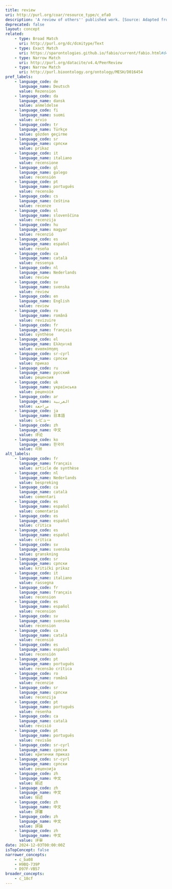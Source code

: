 ```yaml
---
title: review
uri: http://purl.org/coar/resource_type/c_efa0
description: 'A review of others'' published work. [Source: Adapted from https://sparontologies.github.io/fabio/current/fabio.html#d4e5273]'
deprecated: false
layout: concept
related:
    - type: Broad Match
      uri: http://purl.org/dc/dcmitype/Text
    - type: Exact Match
      uri: https://sparontologies.github.io/fabio/current/fabio.html#d4e5273
    - type: Narrow Match
      uri: http://purl.org/datacite/v4.4/PeerReview
    - type: Narrow Match
      uri: http://purl.bioontology.org/ontology/MESH/D016454
pref_labels:
    - language_code: de
      language_name: Deutsch
      value: Rezension
    - language_code: da
      language_name: dansk
      value: anmeldelse
    - language_code: fi
      language_name: suomi
      value: arvio
    - language_code: tr
      language_name: Türkçe
      value: gözden geçirme
    - language_code: sr
      language_name: српски
      value: prikaz
    - language_code: it
      language_name: italiano
      value: recensione
    - language_code: gl
      language_name: galego
      value: recensión
    - language_code: pt
      language_name: português
      value: recensão
    - language_code: cs
      language_name: čeština
      value: recenze
    - language_code: sl
      language_name: slovenščina
      value: recenzija
    - language_code: hu
      language_name: magyar
      value: recenzió
    - language_code: es
      language_name: español
      value: reseña
    - language_code: ca
      language_name: català
      value: ressenya
    - language_code: nl
      language_name: Nederlands
      value: review
    - language_code: sv
      language_name: svenska
      value: review
    - language_code: en
      language_name: English
      value: review
    - language_code: ro
      language_name: română
      value: revizuire
    - language_code: fr
      language_name: français
      value: synthèse
    - language_code: el
      language_name: Ελληνικά
      value: ανασκόπηση
    - language_code: sr-cyrl
      language_name: српски
      value: приказ
    - language_code: ru
      language_name: русский
      value: рецензия
    - language_code: uk
      language_name: українська
      value: рецензія
    - language_code: ar
      language_name: العربية
      value: مراجعة
    - language_code: ja
      language_name: 日本語
      value: レビュー
    - language_code: zh
      language_name: 中文
      value: 评论
    - language_code: ko
      language_name: 한국어
      value: 리뷰
alt_labels:
    - language_code: fr
      language_name: français
      value: article de synthèse
    - language_code: nl
      language_name: Nederlands
      value: bespreking
    - language_code: ca
      language_name: català
      value: comentari
    - language_code: es
      language_name: español
      value: comentario
    - language_code: es
      language_name: español
      value: critica
    - language_code: es
      language_name: español
      value: crítica
    - language_code: sv
      language_name: svenska
      value: granskning
    - language_code: sr
      language_name: српски
      value: kritički prikaz
    - language_code: it
      language_name: italiano
      value: rassegna
    - language_code: fr
      language_name: français
      value: recension
    - language_code: es
      language_name: español
      value: recension
    - language_code: sv
      language_name: svenska
      value: recension
    - language_code: ca
      language_name: català
      value: recensió
    - language_code: es
      language_name: español
      value: recensión
    - language_code: pt
      language_name: português
      value: recensão crítica
    - language_code: ro
      language_name: română
      value: recenzie
    - language_code: sr
      language_name: српски
      value: recenzija
    - language_code: pt
      language_name: português
      value: resenha
    - language_code: ca
      language_name: català
      value: revisió
    - language_code: pt
      language_name: português
      value: revisão
    - language_code: sr-cyrl
      language_name: српски
      value: критички приказ
    - language_code: sr-cyrl
      language_name: српски
      value: рецензија
    - language_code: zh
      language_name: 中文
      value: 綜述
    - language_code: zh
      language_name: 中文
      value: 综述
    - language_code: zh
      language_name: 中文
      value: 評審
    - language_code: zh
      language_name: 中文
      value: 評論
    - language_code: zh
      language_name: 中文
      value: 评审
date: 2024-12-03T00:00:00Z
isTopConcept: false
narrower_concepts:
    - c_ba08
    - H9BQ-739P
    - D97F-VB57
broader_concepts:
    - c_18cf
---
```


